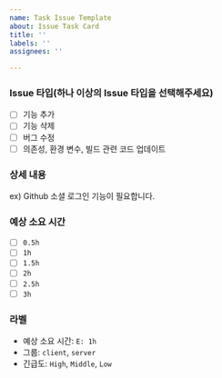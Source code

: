 ```yaml
---
name: Task Issue Template
about: Issue Task Card
title: ''
labels: ''
assignees: ''

---
```


### Issue 타입(하나 이상의 Issue 타입을 선택해주세요)
-[ ] 기능 추가
-[ ] 기능 삭제
-[ ] 버그 수정
-[ ] 의존성, 환경 변수, 빌드 관련 코드 업데이트

### 상세 내용
ex) Github 소셜 로그인 기능이 필요합니다.

### 예상 소요 시간
-[ ] `0.5h`
-[ ] `1h`
-[ ] `1.5h`
-[ ] `2h`
-[ ] `2.5h`
-[ ] `3h`

### 라벨
- 예상 소요 시간: `E: 1h`
- 그룹: `client`, `server`
- 긴급도: `High`, `Middle`, `Low`
